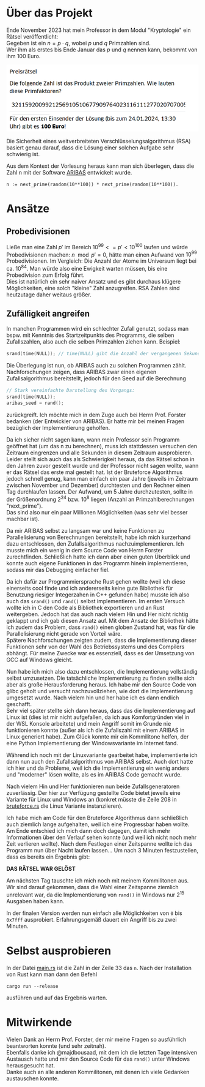 # Über das Projekt
Ende November 2023 hat mein Professor in dem Modul "Kryptologie" ein Rätsel veröffentlicht:  
Gegeben ist ein $n = p \cdot q$, wobei $p$ und $q$ Primzahlen sind.  
Wer ihm als erstes bis Ende Januar das $p$ und $q$ nennen kann, bekommt von ihm 100 Euro.

![img.png](img.png)

Die Sicherheit eines weitverbreiteten Verschlüsselungsalgorithmus (RSA) basiert genau darauf, dass die Lösung einer solchen Aufgabe sehr schwierig ist.  

Aus dem Kontext der Vorlesung heraus kann man sich überlegen, dass die Zahl n mit der Software [ARIBAS](https://www.mathematik.uni-muenchen.de/~forster/sw/aribas.html) entwickelt wurde.
```
n := next_prime(random(10**100)) * next_prime(random(10**100)).
```


# Ansätze
## Probedivisionen
Ließe man eine Zahl $p'$ im Bereich $10^{99} <= p' < 10^{100}$ laufen und würde Probedivisionen machen: $n \mod p' = 0$, hätte man einen Aufwand von $10^{99}$ Probedivisionen. Im Vergleich: Die Anzahl der Atome im Universum liegt bei ca. $10^{84}$.
Man würde also eine Ewigkeit warten müssen, bis eine Probedivision zum Erfolg führt.  
Dies ist natürlich ein sehr naiver Ansatz und es gibt durchaus klügere Möglichkeiten, eine solch "kleine" Zahl anzugreifen. RSA Zahlen sind heutzutage daher weitaus größer.

## Zufälligkeit angreifen
In manchen Programmen wird ein schlechter Zufall genutzt, sodass man bspw. mit Kenntnis des Startzeitpunkts des Programms, die selben Zufallszahlen, also auch die selben Primzahlen ziehen kann.
Beispiel:
```c
srand(time(NULL)); // time(NULL) gibt die Anzahl der vergangenen Sekunden seit dem Jahr 1970 zurück.
```

Die Überlegung ist nun, ob ARIBAS auch zu solchen Programmen zählt.
Nachforschungen zeigen, dass ARIBAS zwar einen eigenen Zufallsalgorithmus bereitstellt, jedoch für den Seed auf die Berechnung
```c
// Stark vereinfachte Darstellung des Vorgangs:
srand(time(NULL));
aribas_seed = rand();
```
zurückgreift.
Ich möchte mich in dem Zuge auch bei Herrn Prof. Forster bedanken (der Entwickler von ARIBAS). Er hatte mir bei meinen Fragen bezüglich der Implementierung geholfen.

Da ich sicher nicht sagen kann, wann mein Professor sein Programm geöffnet hat (um das n zu berechnen), muss ich stattdessen versuchen den Zeitraum eingrenzen und alle Sekunden in diesem Zeitraum ausprobieren. Leider stellt sich auch das als Schwierigkeit heraus, da das Rätsel schon in den Jahren zuvor gestellt wurde und der Professor nicht sagen wollte, wann er das Rätsel das erste mal gestellt hat.
Ist der Bruteforce Algorithmus jedoch schnell genug, kann man einfach ein paar Jahre (jeweils im Zeitraum zwischen November und Dezember) durchtesten und den Rechner einen Tag durchlaufen lassen. Der Aufwand, um 5 Jahre durchzutesten, sollte in der Größenordnung $2^{24}$ bzw. $10^8$ liegen (Anzahl an Primzahlberechnungen "next_prime").  
Das sind also nur ein paar Millionen Möglichkeiten (was sehr viel besser machbar ist).

Da mir ARIBAS selbst zu langsam war und keine Funktionen zu Parallelisierung von Berechnungen bereitstellt, habe ich mich kurzerhand dazu entschlossen, den Zufallsalgorithmus nachzuimplementieren.
Ich musste mich ein wenig in dem Source Code von Herrn Forster zurechtfinden. Schließlich hatte ich dann aber einen guten Überblick und konnte auch eigene Funktionen in das Programm hinein implementieren, sodass mir das Debugging einfacher fiel. 

Da ich dafür zur Programmiersprache Rust gehen wollte (weil ich diese einerseits cool finde und ich andererseits keine gute Bibliothek für Benutzung riesiger Integerzahen in C++ gefunden habe) musste ich also auch das `srand()` und `rand()` selbst implementieren.
Im ersten Versuch wollte ich in C den Code als Bibliothek exportieren und an Rust weitergeben. Jedoch hat das auch nach vielem Hin und Her nicht richtig geklappt und ich gab diesen Ansatz auf.
Mit dem Ansatz der Bibliothek hätte ich zudem das Problem, dass `rand()` einen globen Zustand hat, was für die Parallelisierung nicht gerade von Vorteil wäre.  
Spätere Nachforschungen zeigten zudem, dass die Implementierung dieser Funktionen sehr von der Wahl des Betriebssystems und des Compilers abhängt. Für meine Zwecke war es essenziell, dass es der Umsetzung von GCC auf Windows gleicht.

Nun habe ich mich also dazu entschlossen, die Implementierung vollständig selbst umzusetzen. Die tatsächliche Implementierung zu finden stellte sich aber als große Herausforderung heraus. Ich habe mir den Source Code von glibc geholt und versucht nachzuvollziehen, wie dort die Implementierung umgesetzt wurde.
Nach vielem hin und her habe ich es dann endlich geschafft.  
Sehr viel später stellte sich dann heraus, dass das die Implementierung auf Linux ist (dies ist mir nicht aufgefallen, da ich aus Komfortgründen viel in der WSL Konsole arbeitete) und mein Angriff somit im Grunde nie funktionieren konnte (außer als ich die Zufallszahl mit einem ARIBAS in Linux generiert habe).
Zum Glück konnte mir ein Kommilitone helfen, der eine Python Implementierung der Windowsvariante im Internet fand.

Während ich noch mit der Linuxvariante gearbeitet habe, implementierte ich dann nun auch den Zufallsalgorithmus von ARIBAS selbst. Auch dort hatte ich hier und da Probleme, weil ich die Implementierung ein wenig anders und "moderner" lösen wollte, als es im ARIBAS Code gemacht wurde.

Nach vielem Hin und Her funktionieren nun beide Zufallsgeneratoren zuverlässig. Der hier zur Verfügung gestellte Code bietet jeweils eine Variante für Linux und Windows an (konkret müsste die Zeile 208 in [bruteforce.rs](src/bruteforce.rs) die Linux Variante instanziieren).

Ich habe mich am Code für den Bruteforce Algorithmus dann schließlich auch ziemlich lange aufgehalten, weil ich eine Progressbar haben wollte. Am Ende entschied ich mich dann doch dagegen, damit ich mehr Informationen über den Verlauf sehen konnte (und weil ich nicht noch mehr Zeit verlieren wollte).
Nach dem Festlegen einer Zeitspanne wollte ich das Programm nun über Nacht laufen lassen... Um nach 3 Minuten festzustellen, dass es bereits ein Ergebnis gibt:

**DAS RÄTSEL WAR GELÖST**

Am nächsten Tag tauschte ich mich noch mit meinem Kommilitonen aus. Wir sind darauf gekommen, dass die Wahl einer Zeitspanne ziemlich unrelevant war, da die Implementierung von `rand()` in Windows nur $2^{15}$ Ausgaben haben kann.

In der finalen Version werden nun einfach alle Möglichkeiten von `0` bis `0x7fff` ausprobiert. Erfahrungsgemäß dauert ein Angriff bis zu zwei Minuten.

# Selbst ausprobieren
In der Datei [main.rs](src/main.rs) ist die Zahl in der Zeile 33 das `n`.
Nach der Installation von Rust kann man dann den Befehl
```shell
cargo run --release
```
ausführen und auf das Ergebnis warten.

# Mitwirkende
Vielen Dank an Herrn Prof. Forster, der mir meine Fragen so ausführlich beantworten konnte (und sehr zeitnah).  
Ebenfalls danke ich @majdbousaad, mit dem ich die letzten Tage intensiven Austausch hatte und mir den Source Code für das `rand()` unter Windows herausgesucht hat.  
Danke auch an alle anderen Kommilitonen, mit denen ich viele Gedanken austauschen konnte.

